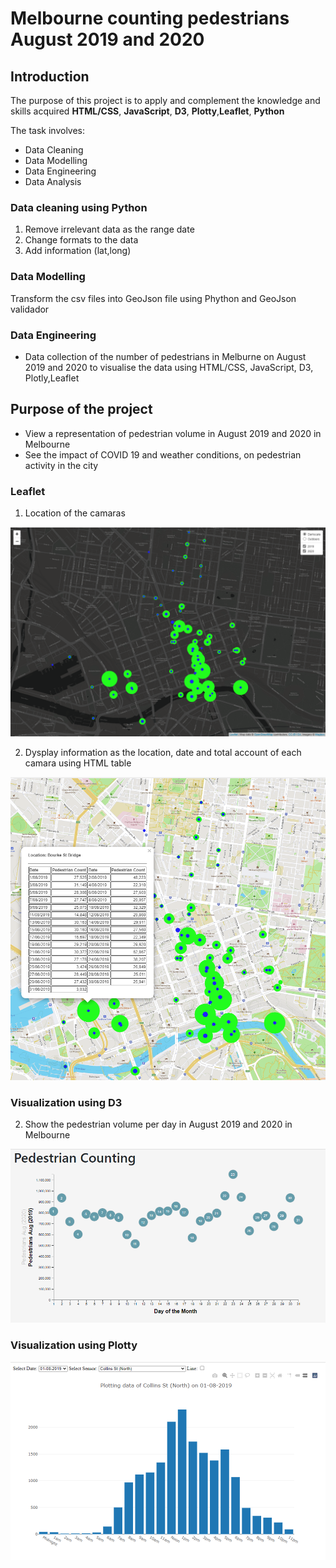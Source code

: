 # Melbourne counting pedestrians August 2019 and 2020

## Introduction

The purpose of this project is to apply and complement the knowledge and skills acquired **HTML/CSS**, **JavaScript**, **D3**, **Plotty**,**Leaflet**, **Python**

The task involves:

- Data Cleaning
- Data Modelling
- Data Engineering
- Data Analysis

### Data cleaning using Python

1. Remove irrelevant data as the range date
2. Change formats to the data
3. Add information (lat,long)

### Data Modelling

Transform the csv files into GeoJson file using Phython and GeoJson validador

### Data Engineering

- Data collection of the number of pedestrians in Melburne on August 2019 and 2020 to visualise the data using HTML/CSS, JavaScript, D3, Plotly,Leaflet

## Purpose of the project

- View a representation of pedestrian volume in August 2019 and 2020 in Melbourne
- See the impact of COVID 19 and weather conditions, on pedestrian activity in the city

### Leaflet

1. Location of the camaras

![](https://github.com/malejandrasalgado/project-2/blob/main/Images/location.png)

2. Dysplay information as the location, date and total account of each camara using HTML table

![](https://github.com/malejandrasalgado/project-2/blob/main/Images/display%20inf.png)

### Visualization using D3

2. Show the pedestrian volume per day in August 2019 and 2020 in Melbourne

![](https://github.com/malejandrasalgado/project-2/blob/main/Images/Visualization.png)

### Visualization using Plotty

![](https://github.com/malejandrasalgado/project-2/blob/main/Images/Ploty.png)
